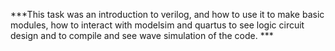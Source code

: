***This task was an introduction to verilog, and how to use it to make basic modules, how to interact with modelsim and quartus to see logic circuit design and to compile and see wave simulation of the code. ***